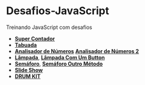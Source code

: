 # Desafios-JavaScript
 Treinando JavaScript com desafios
- <a href="https://nando006.github.io/Desafios-JavaScript/ex003-SuperContador/ex003.html" target="_blank"><strong>Super Contador</strong></a>
- <a href="https://nando006.github.io/Desafios-JavaScript/ex004-Tabuada/ex004.html" target="_blank"><strong>Tabuada</strong></a>
- <a href="https://nando006.github.io/Desafios-JavaScript/ex005-AnalisadorDeNumeros/ex005.html" target="_blank"><strong>Analisador de Números</strong></a> <a href="https://nando006.github.io/Desafios-JavaScript/Analisador-de-numeros/" target="_blank"><strong>Analisador de Números 2</strong></a>
- <a href="https://nando006.github.io/Desafios-JavaScript/Lampada/lampada.html" target="_blank"><strong>Lâmpada</strong></a>, <a href="https://nando006.github.io/Desafios-JavaScript/Lampada-UmBotao/lampada.html" target="_blank"><strong>Lâmpada Com Um Button</strong></a>
- <a href="https://nando006.github.io/Desafios-JavaScript/Semaforo/semafaro.html" target="_blank"><strong>Semáforo</strong></a>, <a href="https://nando006.github.io/Desafios-JavaScript/Semaforo-OutroMetodo/" target="_blank"><strong>Semáforo Outro Método</strong></a>
- <a href="https://nando006.github.io/Desafios-JavaScript/Slideshow/index.html" target="_blank"><strong>Slide Show</strong></a>
- <a href="https://nando006.github.io/Desafios-JavaScript/DRUM-KIT/index.html" target="_blank"><strong>DRUM KIT</strong></a>
